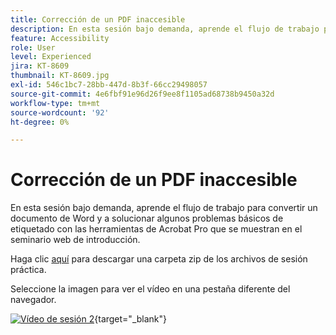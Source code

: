 ```yaml
---
title: Corrección de un PDF inaccesible
description: En esta sesión bajo demanda, aprende el flujo de trabajo para convertir un documento de Word y a solucionar algunos problemas básicos de etiquetado con las herramientas de Acrobat Pro que se muestran en el seminario web de introducción
feature: Accessibility
role: User
level: Experienced
jira: KT-8609
thumbnail: KT-8609.jpg
exl-id: 546c1bc7-28bb-447d-8b3f-66cc29498057
source-git-commit: 4e6fbf91e96d26f9ee8f1105ad68738b9450a32d
workflow-type: tm+mt
source-wordcount: '92'
ht-degree: 0%

---
```


# Corrección de un PDF inaccesible

En esta sesión bajo demanda, aprende el flujo de trabajo para convertir un documento de Word y a solucionar algunos problemas básicos de etiquetado con las herramientas de Acrobat Pro que se muestran en el seminario web de introducción.

Haga clic [aquí](../assets/accessibilitysession2.zip) para descargar una carpeta zip de los archivos de sesión práctica.

Seleccione la imagen para ver el vídeo en una pestaña diferente del navegador.

[![Vídeo de sesión 2](../assets/Accessibilitysession2_YT.png)](https://youtu.be/eT2IFNszNuk){target="_blank"}
